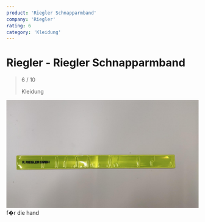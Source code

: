 ```yaml
---
product: 'Riegler Schnapparmband'
company: 'Riegler'
rating: 6
category: 'Kleidung'
---
```


# Riegler - Riegler Schnapparmband
>
> 6 / 10
>
> Kleidung

![Riegler Schnapparmband](assets\riegler-riegler-schnapparmband-45448463-f355-492b-ab8f-6ee171e964ca.jpg)
f�r die hand
